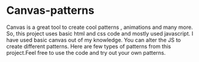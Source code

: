 # Canvas-patterns
Canvas is a great tool to create cool patterns , animations and many more.
So, this project uses basic html and css code and mostly used javascript.
I have used basic canvas out of my knowledge. You can alter the JS to create different patterns.
Here are few types of patterns from this project.Feel free to use the code and try out your own patterns.

